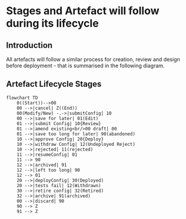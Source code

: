 <!-- SPDX-License-Identifier: Apache-2.0 -->
# Stages and Artefact will follow during its lifecycle

## Introduction

All artefacts will follow a similar process for creation, review and design before deployment - that is summarised in the following diagram.

## Artefact Lifecycle Stages

```mermaid
flowchart TD
    0((Start))-->00
    00 -->|cancel| Z((End))
    00(Modify/New) -.->|submitConfig| 10
    00 -->|save for later| 01(Edit)
    01 -->|submit Config| 10{Review}
    01 -->|amend existing<br/>00 draft| 00
    01 -->|save too long for later| 90(abandoned)
    10 -->|approve Config| 20{Deploy}
    10 -->|withdraw Config| 12(Undeployed Reject)
    10 -->|rejected| 11(rejected)
    11 -->|resumeConfig| 01 
    11 --> 90
    12 -->|archived| 91
    12 -->|left too long| 90
    12 --> 01
    20 -->|deployConfig| 30(Deployed)
    20 -->|tests fail| 12(Withdrawn)
    30 -->|retire config| 32(Retired)
    32 -->|archive| 91(archived)
    00 -->|discard| 90
    90 --> Z
    91 --> Z
    
```
